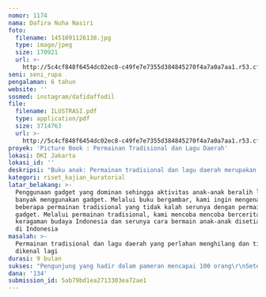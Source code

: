 ```yaml
---
nomor: 1174
nama: Dafira Nuha Nasiri
foto:
  filename: 1451091126138.jpg
  type: image/jpeg
  size: 170921
  url: >-
    http://5c4cf848f6454dc02ec8-c49fe7e7355d384845270f4a7a0a7aa1.r53.cf2.rackcdn.com/d42bc445-e11c-4e11-8d08-01155ac5f2f8/1451091126138.jpg
seni: seni_rupa
pengalaman: 6 tahun
website: ''
sosmed: instagram/dafidaffodil
file:
  filename: ILUSTRASI.pdf
  type: application/pdf
  size: 3714763
  url: >-
    http://5c4cf848f6454dc02ec8-c49fe7e7355d384845270f4a7a0a7aa1.r53.cf2.rackcdn.com/12dd0c2d-51fb-4541-97a4-6184ea0672a6/ILUSTRASI.pdf
proyek: 'Picture Book : Permainan Tradisional dan Lagu Daerah'
lokasi: DKI Jakarta
lokasi_id: ''
deskripsi: "Buku anak: Permainan tradisional dan lagu daerah merupakan kumpulan ilustrasi dan narasi pendek yang menceritakan 50 permainan dan lagu dari berbagai suku di Indonesia. Sebelum menuangkan dalam bentuk ilustrasi, kami akan melakukan riset dan kemudian hasil riset dirangkum dalam buku bergambar. Hasil riset dan belakang layar akan kami publikasikan melalui sosial media.\r\nUntuk meningkatkan kesadaran masyarakat mengenai proyek ini kami akan mengadakan pameran beserta event bermain bersama, dimana kami mengajak pengunjung untuk mencoba memainkan permainan tradisional.\r\n\r\n\r\n"
kategori: riset_kajian_kuratorial
latar_belakang: >-
  Penggunaan gadget yang dominan sehingga aktivitas anak-anak beralih lebih
  banyak menggunakan gadget. Melalui buku bergambar, kami ingin mengenalkan
  beberapa permainan tradisional yang tidak kalah serunya dengan permainan dalam
  gadget. Melalui permainan tradisional, kami mencoba mencoba bercerita mengenai
  keragaman budaya Indonesia dan serunya cara bermain anak-anak disetiap daerah
  di Indonesia
masalah: >-
  Permainan tradisional dan lagu daerah yang perlahan menghilang dan tidak
  dikenal lagi
durasi: 9 bulan
sukses: "Pengunjung yang hadir dalam pameran mencapai 100 orang\r\nSetengah dari pengunjung pameran mencoba memperagakan permainan \r\nBuku gambar terjual 100 eksemplar\r\n"
dana: '134'
submission_id: 5ab79bd1ea2713303ea72ae1
---
```

